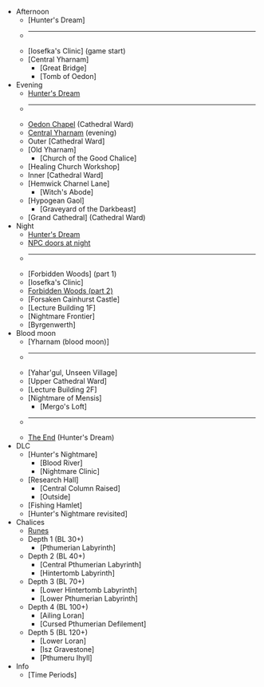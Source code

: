 * Afternoon
  * [Hunter's Dream]
  * ---
  * [Iosefka's Clinic] (game start)
  * [Central Yharnam]
    * [Great Bridge]
    * [Tomb of Oedon]
* Evening
  * [Hunter's Dream](dream_evening)
  * ---
  * [Oedon Chapel](Cathedral_Ward) (Cathedral Ward)
  * [Central Yharnam](yharnam_evening) (evening)
  * Outer [Cathedral Ward]
  * [Old Yharnam]
    * [Church of the Good Chalice]
  * [Healing Church Workshop]
  * Inner [Cathedral Ward]
  * [Hemwick Charnel Lane]
    * [Witch's Abode]
  * [Hypogean Gaol]
    * [Graveyard of the Darkbeast]
  * [Grand Cathedral] (Cathedral Ward)
* Night
  * [Hunter's Dream](dream_night)
  * [NPC doors at night](doors_night)
  * ---
  * [Forbidden Woods] (part 1)
  * [Iosefka's Clinic]
  * [Forbidden Woods (part 2)](fb_2)
  * [Forsaken Cainhurst Castle]
  * [Lecture Building 1F]
  * [Nightmare Frontier]
  * [Byrgenwerth]
* Blood moon
  * [Yharnam (blood moon)]
  * ---
  * [Yahar'gul, Unseen Village]
  * [Upper Cathedral Ward]
  * [Lecture Building 2F]
  * [Nightmare of Mensis]
    * [Mergo's Loft]
  * ---
  * [The End](dream_end) (Hunter's Dream)
* DLC
  * [Hunter's Nightmare]
    * [Blood River]
    * [Nightmare Clinic]
  * [Research Hall]
    * [Central Column Raised]
    * [Outside]
  * [Fishing Hamlet]
  * [Hunter's Nightmare revisited]
* Chalices
  * [Runes](chalice_runes)
  * Depth 1 (BL 30+)
    * [Pthumerian Labyrinth]
  * Depth 2 (BL 40+)
    * [Central Pthumerian Labyrinth]
    * [Hintertomb Labyrinth]
  * Depth 3 (BL 70+)
    * [Lower Hintertomb Labyrinth]
    * [Lower Pthumerian Labyrinth]
  * Depth 4 (BL 100+)
    * [Ailing Loran]
    * [Cursed Pthumerian Defilement]
  * Depth 5 (BL 120+)
    * [Lower Loran]
    * [Isz Gravestone]
    * [Pthumeru Ihyll]
* Info
  * [Time Periods]